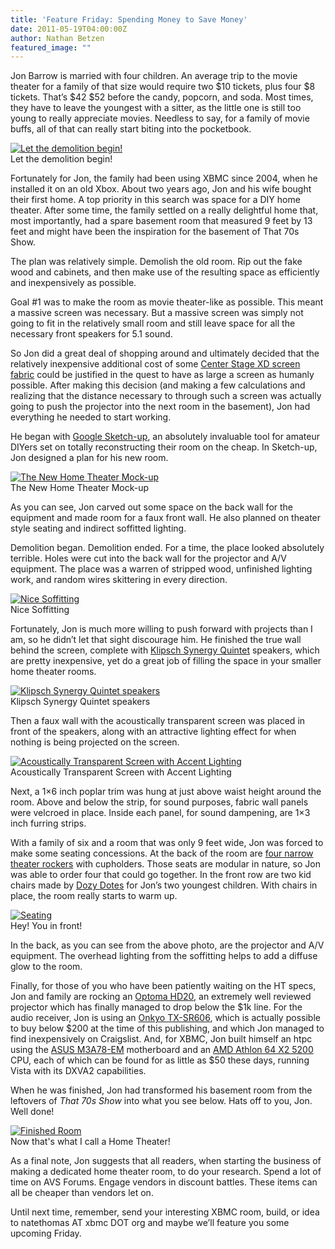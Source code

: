```yaml
---
title: 'Feature Friday: Spending Money to Save Money'
date: 2011-05-19T04:00:00Z
author: Nathan Betzen
featured_image: ""
---
```

Jon Barrow is married with four children. An average trip to the movie theater for a family of that size would require two $10 tickets, plus four $8 tickets. That’s $42 $52 before the candy, popcorn, and soda. Most times, they have to leave the youngest with a sitter, as the little one is still too young to really appreciate movies. Needless to say, for a family of movie buffs, all of that can really start biting into the pocketbook.

 [![Let the demolition begin!](/sites/default/files/uploads/01-Before-300x225.jpg "Let the demolition begin!")](/sites/default/files/uploads/01-Before.jpg)  
 Let the demolition begin!

  Fortunately for Jon, the family had been using XBMC since 2004, when he installed it on an old Xbox. About two years ago, Jon and his wife bought their first home. A top priority in this search was space for a DIY home theater. After some time, the family settled on a really delightful home that, most importantly, had a spare basement room that measured 9 feet by 13 feet and might have been the inspiration for the basement of That 70s Show.

 The plan was relatively simple. Demolish the old room. Rip out the fake wood and cabinets, and then make use of the resulting space as efficiently and inexpensively as possible.

 Goal #1 was to make the room as movie theater-like as possible. This meant a massive screen was necessary. But a massive screen was simply not going to fit in the relatively small room and still leave space for all the necessary front speakers for 5.1 sound.

 So Jon did a great deal of shopping around and ultimately decided that the relatively inexpensive additional cost of some [Center Stage XD screen fabric](http://www.seymourav.com/store.asp "Center Stage XD screen fabric") could be justified in the quest to have as large a screen as humanly possible. After making this decision (and making a few calculations and realizing that the distance necessary to through such a screen was actually going to push the projector into the next room in the basement), Jon had everything he needed to start working.

 He began with [Google Sketch-up](https://www.sketchup.com/ "Google Sketch-up"), an absolutely invaluable tool for amateur DIYers set on totally reconstructing their room on the cheap. In Sketch-up, Jon designed a plan for his new room.

 [![The New Home Theater Mock-up](/sites/default/files/uploads/02-Sketch-300x165.png "The New Home Theater Mock-up")](/sites/default/files/uploads/02-Sketch.png)  
 The New Home Theater Mock-up

  As you can see, Jon carved out some space on the back wall for the equipment and made room for a faux front wall. He also planned on theater style seating and indirect soffitted lighting.

 Demolition began. Demolition ended. For a time, the place looked absolutely terrible. Holes were cut into the back wall for the projector and A/V equipment. The place was a warren of stripped wood, unfinished lighting work, and random wires skittering in every direction.

 [![Nice Soffitting](/sites/default/files/uploads/01-Drywall-300x225.jpg "Nice Soffitting")](https://forum.kodi.tv/showthread.php?pid=735230%23pid735230)  
 Nice Soffitting

  Fortunately, Jon is much more willing to push forward with projects than I am, so he didn’t let that sight discourage him. He finished the true wall behind the screen, complete with [Klipsch Synergy Quintet](https://www.amazon.com/gp/product/B00009L1UX/ref=as_li_ss_tl?ie=UTF8&amp;amp;tag=thfefi02-20&amp;amp;linkCode=as2&amp;amp;camp=217145&amp;amp;creative=399349&amp;amp;creativeASIN=B00009L1UX "Klipsch Speakers") speakers, which are pretty inexpensive, yet do a great job of filling the space in your smaller home theater rooms.

 [![Klipsch Synergy Quintet speakers](/sites/default/files/uploads/03-Speakers-300x225.jpg "Klipsch Synergy Quintet speakers")](/sites/default/files/uploads/03-Speakers.jpg)  
 Klipsch Synergy Quintet speakers

  Then a faux wall with the acoustically transparent screen was placed in front of the speakers, along with an attractive lighting effect for when nothing is being projected on the screen.

 [![Acoustically Transparent Screen with Accent Lighting](/sites/default/files/uploads/07-Accents-300x225.jpg "Acoustically Transparent Screen with Accent Lighting")](/sites/default/files/uploads/07-Accents.jpg)  
 Acoustically Transparent Screen with Accent Lighting

  Next, a 1×6 inch poplar trim was hung at just above waist height around the room. Above and below the strip, for sound purposes, fabric wall panels were velcroed in place. Inside each panel, for sound dampening, are 1×3 inch furring strips.

 With a family of six and a room that was only 9 feet wide, Jon was forced to make some seating concessions. At the back of the room are [four narrow theater rockers](http://seatsandchairs.com/Home-Theater-SeatingviewPrd.asp?_route_=home-theater-seating-chairs/pc/viewPrd.asp&amp;idproduct=6&amp;idcategory=4 "Theater Seating") with cupholders. Those seats are modular in nature, so Jon was able to order four that could go together. In the front row are two kid chairs made by [Dozy Dotes](http://www.dozydotes.com/product-10782-Rocket-Red-Child-Recliner-Chair-Theater-Seating.aspx "Warning: Heartwarming cuteness ahead") for Jon’s two youngest children. With chairs in place, the room really starts to warm up.

 [![Seating](/sites/default/files/uploads/06-Seating-225x300.jpg "Seating")](/sites/default/files/uploads/06-Seating.jpg)  
 Hey! You in front!

  In the back, as you can see from the above photo, are the projector and A/V equipment. The overhead lighting from the soffitting helps to add a diffuse glow to the room.

 Finally, for those of you who have been patiently waiting on the HT specs, Jon and family are rocking an [Optoma HD20](https://www.amazon.com/gp/product/B002G0CWSU/ref=as_li_ss_tl?ie=UTF8&amp;amp;tag=thfefi02-20&amp;amp;linkCode=as2&amp;amp;camp=217145&amp;amp;creative=399349&amp;amp;creativeASIN=B002G0CWSU "Optoma HD20"), an extremely well reviewed projector which has finally managed to drop below the $1k line. For the audio receiver, Jon is using an [Onkyo TX-SR606](https://www.amazon.com/gp/product/B0015S8PGW/ref=as_li_ss_tl?ie=UTF8&amp;tag=thfefi02-20&amp;linkCode=as2&amp;camp=217145&amp;creative=399349&amp;creativeASIN=B0015S8PGW "Onkyo TX-SR606"), which is actually possible to buy below $200 at the time of this publishing, and which Jon managed to find inexpensively on Craigslist. And, for XBMC, Jon built himself an htpc using the [ASUS M3A78-EM](https://www.amazon.com/gp/product/B001BSC0PI/ref=as_li_ss_tl?ie=UTF8&amp;amp;tag=thfefi02-20&amp;amp;linkCode=as2&amp;amp;camp=217145&amp;amp;creative=399349&amp;amp;creativeASIN=B001BSC0PI "ASUS motherboard") motherboard and an [AMD Athlon 64 X2 5200](https://www.amazon.com/gp/product/B001FEDL0G/ref=as_li_ss_tl?ie=UTF8&amp;amp;tag=thfefi02-20&amp;amp;linkCode=as2&amp;amp;camp=217145&amp;amp;creative=399349&amp;amp;creativeASIN=B001FEDL0G "AMD Athlon processor") CPU, each of which can be found for as little as $50 these days, running Vista with its DXVA2 capabilities.

 When he was finished, Jon had transformed his basement room from the leftovers of *That 70s Show* into what you see below. Hats off to you, Jon. Well done!

 [![Finished Room](/sites/default/files/uploads/00-Finished-Room-300x225.png "Finished Room")](/sites/default/files/uploads/00-Finished-Room.png)  
 Now that's what I call a Home Theater!

  As a final note, Jon suggests that all readers, when starting the business of making a dedicated home theater room, to do your research. Spend a lot of time on AVS Forums. Engage vendors in discount battles. These items can all be cheaper than vendors let on.

 Until next time, remember, send your interesting XBMC room, build, or idea to natethomas AT xbmc DOT org and maybe we’ll feature you some upcoming Friday.

 